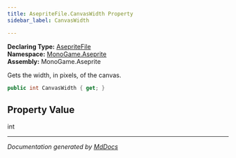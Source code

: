 ```yaml
---
title: AsepriteFile.CanvasWidth Property
sidebar_label: CanvasWidth

---
```


**Declaring Type:** [AsepriteFile](../)  
**Namespace:** [MonoGame.Aseprite](../../)  
**Assembly:** MonoGame.Aseprite

Gets the width, in pixels, of the canvas.

```csharp
public int CanvasWidth { get; }
```

## Property Value

int

___

*Documentation generated by [MdDocs](https://github.com/ap0llo/mddocs)*
